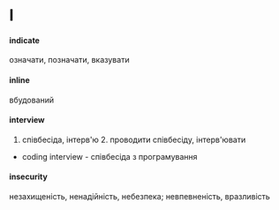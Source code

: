 # I

#### indicate
означати, позначати, вказувати

#### inline
вбудований

#### interview
1. співбесіда, інтерв'ю 2. проводити співбесіду, інтерв'ювати
  - coding interview - співбесіда з програмування

#### insecurity
незахищеність, ненадійність, небезпека; невпевненість, вразливість
